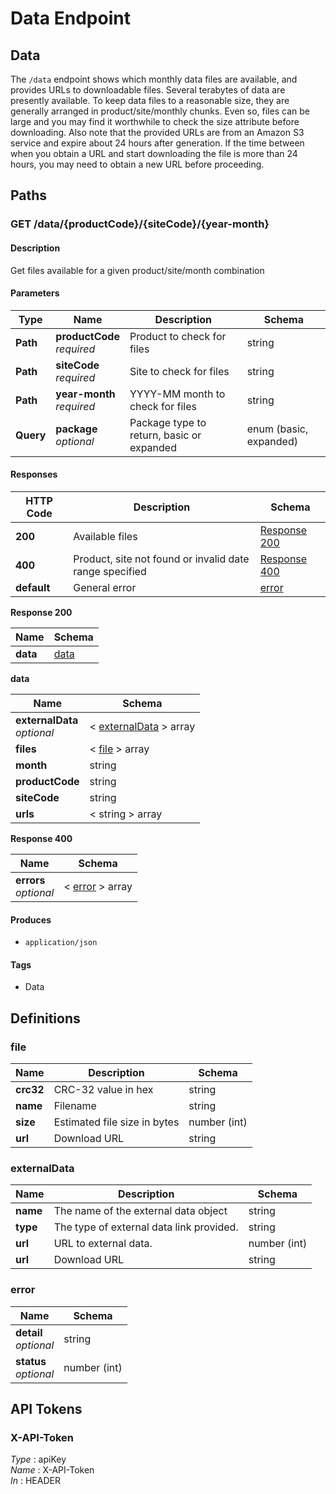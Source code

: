 # Data Endpoint

## Data

The `/data` endpoint shows which monthly data files are available, and provides 
URLs to downloadable files. Several terabytes of data are presently available. 
To keep data files to a reasonable size, they are generally arranged in 
product/site/monthly chunks. Even so, files can be large and you may find it 
worthwhile to check the size attribute before downloading. Also note that the 
provided URLs are from an Amazon S3 service and expire about 24 hours after 
generation. If the time between when you obtain a URL and start downloading the 
file is more than 24 hours, you may need to obtain a new URL before proceeding.  


<a name="paths"></a>
## Paths

<a name="get_data-availability"></a>
### GET /data/{productCode}/{siteCode}/{year-month}

#### Description
Get files available for a given product/site/month combination


#### Parameters

|Type|Name|Description|Schema|
|---|---|---|---|
|**Path**|**productCode**  <br>*required*|Product to check for files|string|
|**Path**|**siteCode**  <br>*required*|Site to check for files|string|
|**Path**|**year-month**  <br>*required*|YYYY-MM month to check for files|string|
|**Query**|**package**  <br>*optional*|Package type to return, basic or expanded|enum (basic, expanded)|


#### Responses

|HTTP Code|Description|Schema|
|---|---|---|
|**200**|Available files|[Response 200](#get_data-availability_response-200)|
|**400**|Product, site not found or invalid date range specified|[Response 400](#get_data-availability_response-400)|
|**default**|General error|[error](#error)|

<a name="get_data-availability_response-200"></a>
**Response 200**

|Name|Schema|
|---|---|
|**data**|[data](#data-productcode-sitecode-year-month-get-data)|

<a name="data-productcode-sitecode-year-month-get-data"></a>
**data**

|Name|Schema|
|---|---|
|**externalData**  <br>*optional*|< [externalData](#externalData) > array|
|**files**|< [file](#file) > array|
|**month**|string|
|**productCode**|string|
|**siteCode**|string|
|**urls**|< string > array|

<a name="get_data-availability_response-400"></a>
**Response 400**

|Name|Schema|
|---|---|
|**errors**  <br>*optional*|< [error](#error) > array|


#### Produces

* `application/json`


#### Tags

* Data


<a name="definitions"></a>
## Definitions

<a name="file"></a>
### file

|Name|Description|Schema|
|---|---|---|
|**crc32**|CRC-32 value in hex|string|
|**name**|Filename|string|
|**size**|Estimated file size in bytes|number (int)|
|**url**|Download URL|string|


<a name="externalData"></a>
### externalData

|Name|Description|Schema|
|---|---|---|
|**name**|The name of the external data object|string|
|**type**|The type of external data link provided.|string|
|**url**|URL to external data.|number (int)|
|**url**|Download URL|string|

<a name="error"></a>
### error

|Name|Schema|
|---|---|
|**detail**  <br>*optional*|string|
|**status**  <br>*optional*|number (int)|


<a name="securityscheme"></a>
## API Tokens

<a name="x-api-token"></a>
### X-API-Token
*Type* : apiKey  
*Name* : X-API-Token  
*In* : HEADER


<br />
